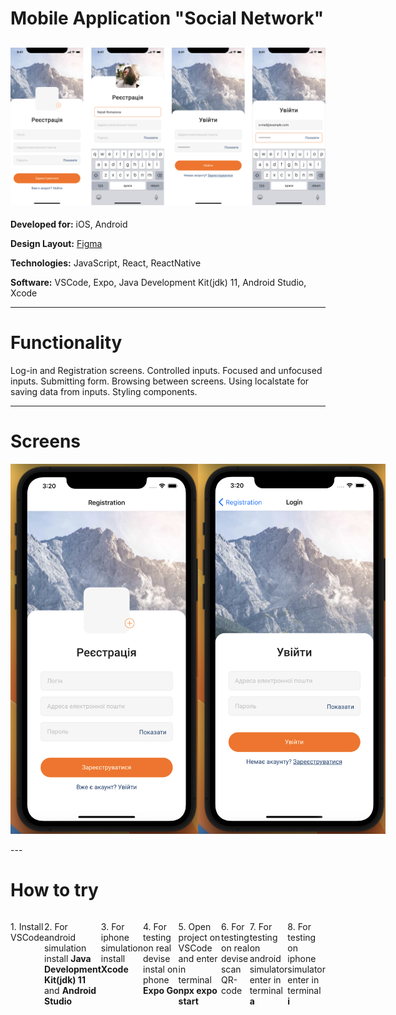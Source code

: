 # Mobile Application "Social Network"

## ![preview](./forreadme/top-screens.png)

<div align="left">
<p><b>Developed for:</b> iOS, Android</p>
<p><b>Design Layout:</b> <a href="https://www.figma.com/file/YqWLNarVE4x1zkXa6PYJfi/Homework-(Copy)-(Copy)?type=design&node-id=3-26">Figma</a></p>
<p><b>Technologies:</b> JavaScript, React, ReactNative</p>
<p><b>Software:</b> VSCode, Expo, Java Development Kit(jdk) 11, Android Studio, Xcode</p>
</div>

---

# Functionality

<div align="left">
<p>Log-in and Registration screens. Controlled inputs. Focused and unfocused inputs. Submitting form. Browsing between screens. Using localstate for saving data from inputs. Styling components.</p>
</div>

---

# Screens

<div style="display: flex;" align="center">
<img align="left" src="./forreadme/1.png"  width="300" />
<img align="left" src="./forreadme/2.png"  width="300" />
</div>
<br>
---

# How to try

<div style="display: flex;" align="left">
<p>1. Install VSCode</p>
<p>2. For android simulation install <b>Java Development Kit(jdk) 11</b> and <b>Android Studio</b></p>
<p>3. For iphone simulation install <b>Xcode</b></p>
<p>4. For testing on real devise instal on phone <b>Expo Go</b></p>
<p>5. Open project on VSCode and enter in terminal <b>npx expo start</b></p>
<p>6. For testing on real devise scan QR-code</p>
<p>7. For testing on android simulator enter in terminal <b>a</b></p>
<p>8. For testing on iphone simulator enter in terminal <b>i</b></p>
</div>
